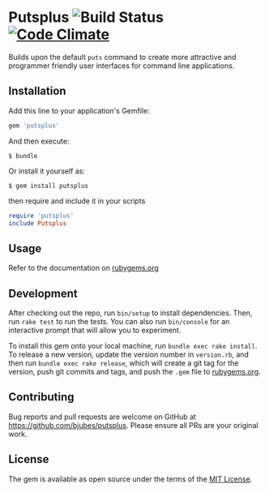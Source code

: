 # Putsplus ![Build Status](https://travis-ci.org/bjubes/putsplus.svg?branch=master) [![Code Climate](https://codeclimate.com/github/bjubes/putsplus/badges/gpa.svg)](https://codeclimate.com/github/bjubes/putsplus)

Builds upon the default `puts` command to create more attractive and programmer friendly user interfaces for command line applications.

## Installation

Add this line to your application's Gemfile:

```ruby
gem 'putsplus'
```

And then execute:

    $ bundle

Or install it yourself as:

    $ gem install putsplus

then require and include it in your scripts
```ruby
require 'putsplus'
include Putsplus
```

## Usage

Refer to the documentation on [rubygems.org](http://www.rubydoc.info/gems/putsplus/Putsplus)
## Development

After checking out the repo, run `bin/setup` to install dependencies. Then, run `rake test` to run the tests. You can also run `bin/console` for an interactive prompt that will allow you to experiment.

To install this gem onto your local machine, run `bundle exec rake install`. To release a new version, update the version number in `version.rb`, and then run `bundle exec rake release`, which will create a git tag for the version, push git commits and tags, and push the `.gem` file to [rubygems.org](https://rubygems.org).

## Contributing

Bug reports and pull requests are welcome on GitHub at https://github.com/bjubes/putsplus. Please ensure all PRs are your original work.


## License

The gem is available as open source under the terms of the [MIT License](http://opensource.org/licenses/MIT).

